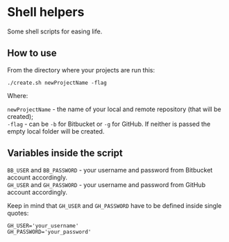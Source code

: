 # Shell helpers

Some shell scripts for easing life.

## How to use

From the directory where your projects are run this:

`./create.sh newProjectName -flag`

Where:

`newProjectName` - the name of your local and remote repository (that will be created);  
`-flag` - can be `-b` for Bitbucket or `-g` for GitHub. If neither is passed the empty local folder will be created.

## Variables inside the script

`BB_USER` and `BB_PASSWORD` - your username and password from Bitbucket account accordingly.  
`GH_USER` and `GH_PASSWORD` - your username and password from GitHub account accordingly.

Keep in mind that `GH_USER` and `GH_PASSWORD` have to be defined inside single quotes:

```
GH_USER='your_username'  
GH_PASSWORD='your_password'
```

